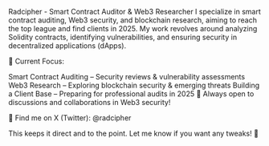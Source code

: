 Radcipher - Smart Contract Auditor & Web3 Researcher
I specialize in smart contract auditing, Web3 security, and blockchain research, aiming to reach the top league and find clients in 2025. My work revolves around analyzing Solidity contracts, identifying vulnerabilities, and ensuring security in decentralized applications (dApps).

🚀 Current Focus:

Smart Contract Auditing – Security reviews & vulnerability assessments
Web3 Research – Exploring blockchain security & emerging threats
Building a Client Base – Preparing for professional audits in 2025
📢 Always open to discussions and collaborations in Web3 security!

🔗 Find me on X (Twitter): @radcipher

This keeps it direct and to the point. Let me know if you want any tweaks! 🚀
